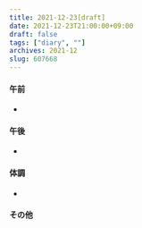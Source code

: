 ```yaml
---
title: 2021-12-23[draft]
date: 2021-12-23T21:00:00+09:00
draft: false
tags: ["diary", ""]
archives: 2021-12
slug: 607668
---
```

#### 午前
- 
#### 午後
- 
#### 体調
- 
#### その他